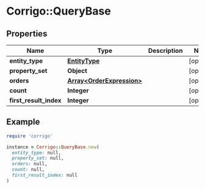 # Corrigo::QueryBase

## Properties

| Name | Type | Description | Notes |
| ---- | ---- | ----------- | ----- |
| **entity_type** | [**EntityType**](EntityType.md) |  | [optional] |
| **property_set** | **Object** |  | [optional] |
| **orders** | [**Array&lt;OrderExpression&gt;**](OrderExpression.md) |  | [optional] |
| **count** | **Integer** |  | [optional] |
| **first_result_index** | **Integer** |  | [optional] |

## Example

```ruby
require 'corrigo'

instance = Corrigo::QueryBase.new(
  entity_type: null,
  property_set: null,
  orders: null,
  count: null,
  first_result_index: null
)
```

